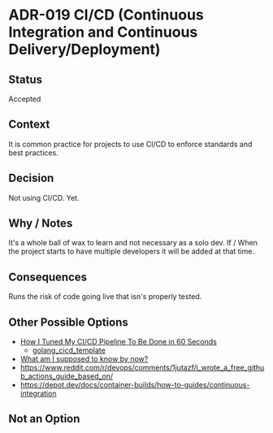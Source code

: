 # ADR-019 CI/CD (Continuous Integration and Continuous Delivery/Deployment)

## Status

Accepted

## Context

It is common practice for projects to use CI/CD to enforce standards and best
practices.

## Decision

Not using CI/CD. Yet.

## Why / Notes

It's a whole ball of wax to learn and not necessary as a solo dev. If / When the
project starts to have multiple developers it will be added at that time.

## Consequences

Runs the risk of code going live that isn's properly tested.

## Other Possible Options

- [How I Tuned My CI/CD Pipeline To Be Done in 60 Seconds](https://mzfit.app/blog/the_one_where_i_tune_my_cdcd_pipeline/)
  - [golang_cicd_template](https://github.com/sethgecko13/golang_cicd_template)
- [What am I supposed to know by now?](https://www.reddit.com/r/devops/comments/1jsc3ti/what_am_i_supposed_to_know_by_now/)
- https://www.reddit.com/r/devops/comments/1jutazf/i_wrote_a_free_github_actions_guide_based_on/
- https://depot.dev/docs/container-builds/how-to-guides/continuous-integration

## Not an Option

